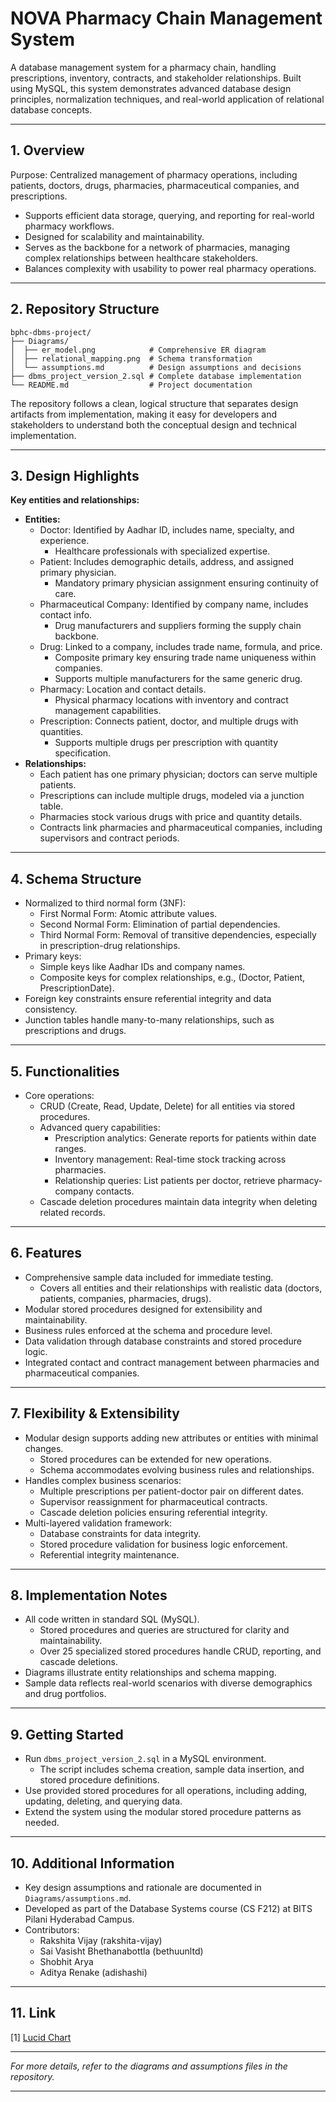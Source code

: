 # NOVA Pharmacy Chain Management System

A database management system for a pharmacy chain, handling prescriptions, inventory, contracts, and stakeholder relationships. Built using MySQL, this system demonstrates advanced database design principles, normalization techniques, and real-world application of relational database concepts.

---

## 1. Overview

Purpose: Centralized management of pharmacy operations, including patients, doctors, drugs, pharmacies, pharmaceutical companies, and prescriptions.
  - Supports efficient data storage, querying, and reporting for real-world pharmacy workflows.
  - Designed for scalability and maintainability.
  - Serves as the backbone for a network of pharmacies, managing complex relationships between healthcare stakeholders.
  - Balances complexity with usability to power real pharmacy operations.

---

## 2. Repository Structure

```
bphc-dbms-project/
├── Diagrams/
│  ├── er_model.png            # Comprehensive ER diagram
│  ├── relational_mapping.png  # Schema transformation
│  └── assumptions.md          # Design assumptions and decisions
├── dbms_project_version_2.sql # Complete database implementation
└── README.md                  # Project documentation
```

The repository follows a clean, logical structure that separates design artifacts from implementation, making it easy for developers and stakeholders to understand both the conceptual design and technical implementation.

---

## 3. Design Highlights

**Key entities and relationships:**
- **Entities:**
  - Doctor: Identified by Aadhar ID, includes name, specialty, and experience.
    - Healthcare professionals with specialized expertise.
  - Patient: Includes demographic details, address, and assigned primary physician.
    - Mandatory primary physician assignment ensuring continuity of care.
  - Pharmaceutical Company: Identified by company name, includes contact info.
    - Drug manufacturers and suppliers forming the supply chain backbone.
  - Drug: Linked to a company, includes trade name, formula, and price.
    - Composite primary key ensuring trade name uniqueness within companies.
    - Supports multiple manufacturers for the same generic drug.
  - Pharmacy: Location and contact details.
    - Physical pharmacy locations with inventory and contract management capabilities.
  - Prescription: Connects patient, doctor, and multiple drugs with quantities.
    - Supports multiple drugs per prescription with quantity specification.
- **Relationships:**
  - Each patient has one primary physician; doctors can serve multiple patients.
  - Prescriptions can include multiple drugs, modeled via a junction table.
  - Pharmacies stock various drugs with price and quantity details.
  - Contracts link pharmacies and pharmaceutical companies, including supervisors and contract periods.

---

## 4. Schema Structure

- Normalized to third normal form (3NF):
  - First Normal Form: Atomic attribute values.
  - Second Normal Form: Elimination of partial dependencies.
  - Third Normal Form: Removal of transitive dependencies, especially in prescription-drug relationships.
- Primary keys:
  - Simple keys like Aadhar IDs and company names.
  - Composite keys for complex relationships, e.g., (Doctor, Patient, PrescriptionDate).
- Foreign key constraints ensure referential integrity and data consistency.
- Junction tables handle many-to-many relationships, such as prescriptions and drugs.

---

## 5. Functionalities

- Core operations:
  - CRUD (Create, Read, Update, Delete) for all entities via stored procedures.
  - Advanced query capabilities:
    - Prescription analytics: Generate reports for patients within date ranges.
    - Inventory management: Real-time stock tracking across pharmacies.
    - Relationship queries: List patients per doctor, retrieve pharmacy-company contacts.
  - Cascade deletion procedures maintain data integrity when deleting related records.

---

## 6. Features

- Comprehensive sample data included for immediate testing.
  - Covers all entities and their relationships with realistic data (doctors, patients, companies, pharmacies, drugs).
- Modular stored procedures designed for extensibility and maintainability.
- Business rules enforced at the schema and procedure level.
- Data validation through database constraints and stored procedure logic.
- Integrated contact and contract management between pharmacies and pharmaceutical companies.

---

## 7. Flexibility & Extensibility

- Modular design supports adding new attributes or entities with minimal changes.
  - Stored procedures can be extended for new operations.
  - Schema accommodates evolving business rules and relationships.
- Handles complex business scenarios:
  - Multiple prescriptions per patient-doctor pair on different dates.
  - Supervisor reassignment for pharmaceutical contracts.
  - Cascade deletion policies ensuring referential integrity.
- Multi-layered validation framework:
  - Database constraints for data integrity.
  - Stored procedure validation for business logic enforcement.
  - Referential integrity maintenance.

---

## 8. Implementation Notes

- All code written in standard SQL (MySQL).
  - Stored procedures and queries are structured for clarity and maintainability.
  - Over 25 specialized stored procedures handle CRUD, reporting, and cascade deletions.
- Diagrams illustrate entity relationships and schema mapping.
- Sample data reflects real-world scenarios with diverse demographics and drug portfolios.

---

## 9. Getting Started

- Run `dbms_project_version_2.sql` in a MySQL environment.
  - The script includes schema creation, sample data insertion, and stored procedure definitions.
- Use provided stored procedures for all operations, including adding, updating, deleting, and querying data.
- Extend the system using the modular stored procedure patterns as needed.

---

## 10. Additional Information

- Key design assumptions and rationale are documented in `Diagrams/assumptions.md`.
- Developed as part of the Database Systems course (CS F212) at BITS Pilani Hyderabad Campus. 
- Contributors:
  - Rakshita Vijay (rakshita-vijay)
  - Sai Vasisht Bhethanabottla (bethuunltd)
  - Shobhit Arya
  - Aditya Renake (adishashi)

---

## 11. Link

[1] [Lucid Chart](https://lucid.app/lucidchart/8f2aad56-9d24-4836-b9a5-46070a6cbc00/edit?view_items=k3i0MiOuP6ec%2Ck3i0ZLXGxG1p%2Ck3i0nk-OH3o5%2Ck3i0nXzTaQfC%2Ck3i00RGtV14f%2Ck3i0ayU0JrD-%2Ck3i02c-BcQaJ%2Ck3i0XO9bFJe.%2Ck3i0XF07tCLH%2Ck3i0jUj928DP%2Ck3i0yAQBnUdd%2Ck3i0KWr01qKf%2Ck3i01r~eAixR%2Ck3i0r0VwTsOy%2Ck3i0EPEUts4Z%2Ck3i0k-7Q~m0x%2Ck3i0n5rXLDVQ%2Ck3i0a-~Ahl6f%2Ck3i0GO19sp2H%2Ck3i0EXLGB~e_%2Ck3i0m0tuxQ1j%2Ck3i0vhm5HbZN%2Ck3i06_070eLq%2Ck3i0dVJayrcR%2Ck3i06XSJVvzI%2Ck3i0BcwPepUW%2Ck3i0r1LfAYWR&invitationId=inv_56c1378e-6109-48e2-b142-6b909e73f94b)

---

*For more details, refer to the diagrams and assumptions files in the repository.*

---
